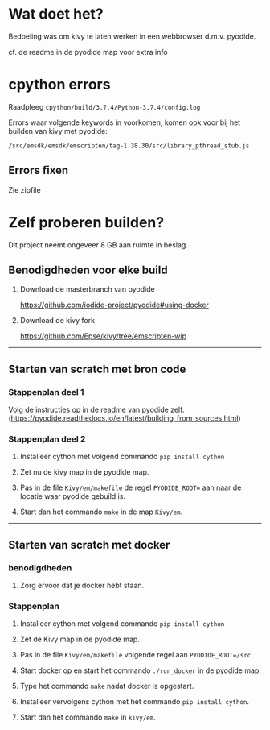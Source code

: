 # Wat doet het?
Bedoeling was om kivy te laten werken in een webbrowser d.m.v. pyodide. 

cf. de readme in de pyodide map voor extra info


# cpython errors

Raadpleeg `cpython/build/3.7.4/Python-3.7.4/config.log`

Errors waar volgende keywords in voorkomen, komen ook voor bij het builden van kivy met pyodide:

`/src/emsdk/emsdk/emscripten/tag-1.38.30/src/library_pthread_stub.js`

## Errors fixen
Zie zipfile


# Zelf proberen builden?
Dit project neemt ongeveer 8 GB aan ruimte in beslag. 

## Benodigdheden voor elke build
1. Download de masterbranch van pyodide

    https://github.com/iodide-project/pyodide#using-docker


2. Download de kivy fork 

    https://github.com/Epse/kivy/tree/emscripten-wip

---
## Starten van scratch met bron code

### Stappenplan deel 1

Volg de instructies op in de readme van pyodide zelf. (https://pyodide.readthedocs.io/en/latest/building_from_sources.html)

### Stappenplan deel 2

1. Installeer cython met volgend commando `pip install cython`

2. Zet nu de kivy map in de pyodide map.

3. Pas in de file `Kivy/em/makefile` de regel 
`PYODIDE_ROOT=` aan naar de locatie waar pyodide gebuild is.

4. Start dan het commando `make` in de map `Kivy/em`.


---
## Starten van scratch met docker

### benodigdheden
1. Zorg ervoor dat je docker hebt staan.


### Stappenplan

1. Installeer cython met volgend commando 
`pip install cython`

2. Zet de Kivy map in de pyodide map.

3. Pas in de file `Kivy/em/makefile` volgende regel aan
`PYODIDE_ROOT=/src`.

4. Start docker op en start het commando `./run_docker` in de pyodide map.

5. Type het commando `make` nadat docker is opgestart.

6. Installeer vervolgens cython met het commando `pip install cython`.

7. Start dan het commando `make` in `kivy/em`.
 



